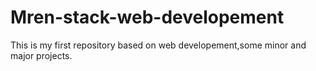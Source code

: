 # Mren-stack-web-developement
This is my first repository based on web developement,some minor and major projects.
